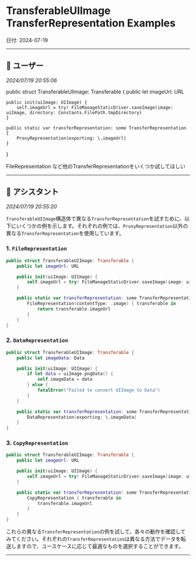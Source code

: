 # TransferableUIImage TransferRepresentation Examples

日付: 2024-07-19

---

## 👤 ユーザー
*2024/07/19 20:55:06*

public struct TransferableUIImage: Transferable {
    public let imageUrl: URL

    public init(uiImage: UIImage) {
        self.imageUrl = try! FileManageStaticDriver.saveImage(image: uiImage, directory: Constants.FilePath.tmpDirectory)
    }

    public static var transferRepresentation: some TransferRepresentation {
        ProxyRepresentation(exporting: \.imageUrl)
    }
}

FileRepresentation など他のTransferRepresentationをいくつか試してほしい

---

## 🤖 アシスタント
*2024/07/19 20:55:20*

`TransferableUIImage`構造体で異なる`TransferRepresentation`を試すために、以下にいくつかの例を示します。それぞれの例では、`ProxyRepresentation`以外の異なる`TransferRepresentation`を使用しています。

### 1. `FileRepresentation`

```swift
public struct TransferableUIImage: Transferable {
    public let imageUrl: URL

    public init(uiImage: UIImage) {
        self.imageUrl = try! FileManageStaticDriver.saveImage(image: uiImage, directory: Constants.FilePath.tmpDirectory)
    }

    public static var transferRepresentation: some TransferRepresentation {
        FileRepresentation(contentType: .image) { transferable in
            return transferable.imageUrl
        }
    }
}
```

### 2. `DataRepresentation`

```swift
public struct TransferableUIImage: Transferable {
    public let imageData: Data

    public init(uiImage: UIImage) {
        if let data = uiImage.pngData() {
            self.imageData = data
        } else {
            fatalError("Failed to convert UIImage to Data")
        }
    }

    public static var transferRepresentation: some TransferRepresentation {
        DataRepresentation(exporting: \.imageData)
    }
}
```

### 3. `CopyRepresentation`

```swift
public struct TransferableUIImage: Transferable {
    public let imageUrl: URL

    public init(uiImage: UIImage) {
        self.imageUrl = try! FileManageStaticDriver.saveImage(image: uiImage, directory: Constants.FilePath.tmpDirectory)
    }

    public static var transferRepresentation: some TransferRepresentation {
        CopyRepresentation { transferable in
            transferable.imageUrl
        }
    }
}
```

これらの異なる`TransferRepresentation`の例を試して、各々の動作を確認してみてください。それぞれの`TransferRepresentation`は異なる方法でデータを転送しますので、ユースケースに応じて最適なものを選択することができます。

---
